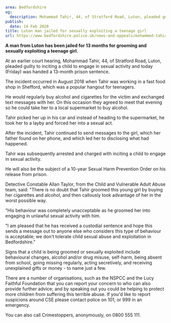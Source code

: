 ```yaml
area: Bedfordshire
og:
  description: Mohammad Tahir, 44, of Stratford Road, Luton, pleaded guilty to inciting a child to engage in sexual activity and today (Friday) was handed a 13-month prison sentence.
publish:
  date: 14 Feb 2020
title: Luton man jailed for sexually exploiting a teenage girl
url: https://www.bedfordshire.police.uk/news-and-appeals/mohammed-tahir-sentencing-feb20
```

**A man from Luton has been jailed for 13 months for grooming and sexually exploiting a teenage girl.**

At an earlier court hearing, Mohammad Tahir, 44, of Stratford Road, Luton, pleaded guilty to inciting a child to engage in sexual activity and today (Friday) was handed a 13-month prison sentence.

The incident occurred in August 2018 when Tahir was working in a fast food shop in Shefford, which was a popular hangout for teenagers.

He would regularly buy alcohol and cigarettes for the victim and exchanged text messages with her. On this occasion they agreed to meet that evening so he could take her to a local supermarket to buy alcohol.

Tahir picked her up in his car and instead of heading to the supermarket, he took her to a layby and forced her into a sexual act.

After the incident, Tahir continued to send messages to the girl, which her father found on her phone, and which led her to disclosing what had happened.

Tahir was subsequently arrested and charged with inciting a child to engage in sexual activity.

He will also be the subject of a 10-year Sexual Harm Prevention Order on his release from prison.

Detective Constable Allan Taylor, from the Child and Vulnerable Adult Abuse team, said: "There is no doubt that Tahir groomed this young girl by buying her cigarettes and alcohol, and then callously took advantage of her in the worst possible way.

"His behaviour was completely unacceptable as he groomed her into engaging in unlawful sexual activity with him.

"I am pleased that he has received a custodial sentence and hope this sends a message out to anyone else who considers this type of behaviour is acceptable; we don't tolerate child sexual abuse and exploitation in Bedfordshire."

Signs that a child is being groomed or sexually exploited include behavioural changes, alcohol and/or drug misuse, self-harm, being absent from school, going missing regularly, acting secretively, and receiving unexplained gifts or money - to name just a few.

There are a number of organisations, such as the NSPCC and the Lucy Faithful Foundation that you can report your concern to who can also provide further advice; and by speaking out you could be helping to protect more children from suffering this terrible abuse. If you'd like to report suspicions around CSE please contact police on 101, or 999 in an emergency.

You can also call Crimestoppers, anonymously, on 0800 555 111.
